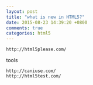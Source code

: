 ```yaml
---
layout: post
title: "what is new in HTML5?"
date: 2015-08-23 14:39:20 +0800
comments: true
categories: html5
---
```



```
http://html5please.com/
```

tools
```
http://caniuse.com/
http://html5test.com/
```